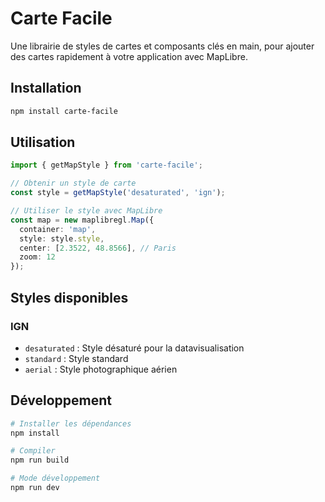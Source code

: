 # Carte Facile

Une librairie de styles de cartes et composants clés en main, pour ajouter des cartes rapidement à votre application avec MapLibre.

## Installation

```bash
npm install carte-facile
```

## Utilisation

```typescript
import { getMapStyle } from 'carte-facile';

// Obtenir un style de carte
const style = getMapStyle('desaturated', 'ign');

// Utiliser le style avec MapLibre
const map = new maplibregl.Map({
  container: 'map',
  style: style.style,
  center: [2.3522, 48.8566], // Paris
  zoom: 12
});
```

## Styles disponibles

### IGN
- `desaturated` : Style désaturé pour la datavisualisation
- `standard` : Style standard
- `aerial` : Style photographique aérien

## Développement

```bash
# Installer les dépendances
npm install

# Compiler
npm run build

# Mode développement
npm run dev
```